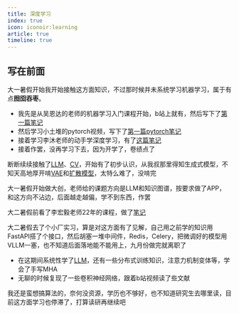 ```yaml
---
title: 深度学习
index: true
icon: iconoir:learning
article: true
timeline: true
---
```

## 写在前面
大一暑假开始我开始接触这方面知识，不过那时候并未系统学习机器学习，属于有点**囫囵吞枣**。
- 我先是从吴恩达的老师的机器学习入门课程开始，b站上就有，然后写下了[第一篇笔记](/dl/primer/ML.md)
- 然后学习小土堆的pytorch视频，写下了[第一篇pytorch笔记](/dl/pytorch/pytorch.md)
- 接着学习李沐老师的动手学深度学习，有了[这篇笔记](/dl/pytorch/李沐.md)
- 接着作罢，没再学习下去，因为开学了，卷绩点了

断断续续接触了[LLM](/dl/llm/README.md)、[CV](/dl/cv/README.md)，开始有了初步认识，从我叔那里得知生成式模型，不知天高地厚开啃[VAE](/dl/cv/VAE.md)和[扩散模型](/dl/cv/DiffusionModel.md)，太特么难了，没啃完

大一暑假开始做大创，老师给的课题方向是LLM和知识图谱，按要求做了APP，和这方向不沾边，后面越走越偏，学不到东西，作罢

大二暑假前看了李宏毅老师22年的课程，做了[笔记](/dl/primer/DL.md)

大二暑假去了个小厂实习，算是对这方面有了见解，自己用之前学的知识用FastAPI搭了个接口，然后胡塞一堆中间件，Redis，Celery，把微调好的模型用VLLM一塞，也不知道后面落地能不能用上，九月份做完就离职了
- 在这期间系统性学了[LLM](/dl/llm/LLM.md)，还有一些分布式训练知识，注意力机制变体等，学会了手写MHA
- 无聊的时候复现了一些卷积神经网络，跟着b站视频读了些文献


我还是蛮想搞算法的，奈何没资源，学历也不够好，也不知道研究生去哪里读，目前这方面学习也停滞了，打算读研再继续吧